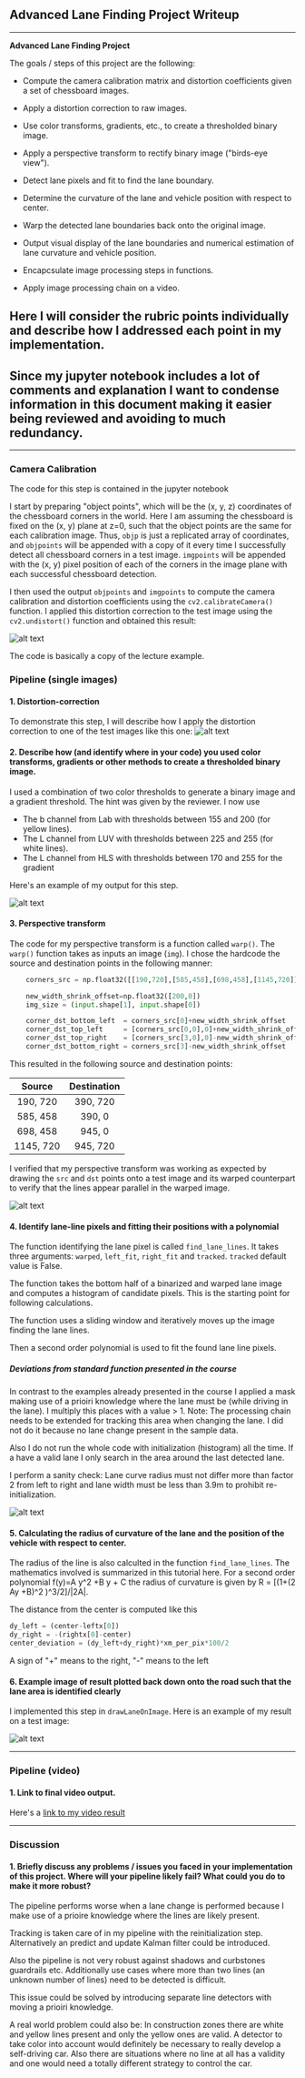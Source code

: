 ## Advanced Lane Finding Project Writeup


---

**Advanced Lane Finding Project**

The goals / steps of this project are the following:

* Compute the camera calibration matrix and distortion coefficients given a set of chessboard images.
* Apply a distortion correction to raw images.
* Use color transforms, gradients, etc., to create a thresholded binary image.
* Apply a perspective transform to rectify binary image ("birds-eye view").
* Detect lane pixels and fit to find the lane boundary.
* Determine the curvature of the lane and vehicle position with respect to center.
* Warp the detected lane boundaries back onto the original image.
* Output visual display of the lane boundaries and numerical estimation of lane curvature and vehicle position.

  

* Encapcsulate image processing steps in functions.
* Apply image processing chain on a video.

[//]: # (Image References)

[image1]: ./output_images/undistorted_chessboard.png "Undistorted"
[image2]: ./output_images/undistorted_sample.png "Road Transformed"
[image3]: ./output_images/binary_threshold.png "Binary Example"
[image4]: ./output_images/warped.png "Warp Example"
[image5]: ./output_images/line_pixels_and_fit.png "Fit Visual"
[image6]: ./output_images/result_layered_lane_boundaries.png "Output"
[video1]: ./project_video.mp4 "Video"


## Here I will consider the rubric points individually and describe how I addressed each point in my implementation. 

## Since my jupyter notebook includes a lot of comments and explanation I want to condense information in this document making it easier being reviewed and avoiding to much redundancy.

---


### Camera Calibration

The code for this step is contained in the jupyter notebook 

I start by preparing "object points", which will be the (x, y, z) coordinates of the chessboard corners in the world. Here I am assuming the chessboard is fixed on the (x, y) plane at z=0, such that the object points are the same for each calibration image.  Thus, `objp` is just a replicated array of coordinates, and `objpoints` will be appended with a copy of it every time I successfully detect all chessboard corners in a test image.  `imgpoints` will be appended with the (x, y) pixel position of each of the corners in the image plane with each successful chessboard detection.  

I then used the output `objpoints` and `imgpoints` to compute the camera calibration and distortion coefficients using the `cv2.calibrateCamera()` function.  I applied this distortion correction to the test image using the `cv2.undistort()` function and obtained this result: 

![alt text][image1]

The code is basically a copy of the lecture example.

### Pipeline (single images)

#### 1. Distortion-correction

To demonstrate this step, I will describe how I apply the distortion correction to one of the test images like this one:
![alt text][image2]

#### 2. Describe how (and identify where in your code) you used color transforms, gradients or other methods to create a thresholded binary image. 

I used a combination of two color thresholds to generate a binary image and a gradient threshold. The hint was given by the reviewer. I now use 

* The b channel from Lab with thresholds between 155 and 200 (for yellow lines).
* The L channel from LUV with thresholds between 225 and 255 (for white lines).
* The L channel from HLS with thresholds between 170 and 255 for the gradient 

Here's an example of my output for this step. 

![alt text][image3]

#### 3. Perspective transform 

The code for my perspective transform is a function called `warp()`. The `warp()` function takes as inputs an image (`img`). I chose the hardcode the source and destination points in the following manner:

```python
    corners_src = np.float32([[190,720],[585,458],[698,458],[1145,720]])

    new_width_shrink_offset=np.float32([200,0])
    img_size = (input.shape[1], input.shape[0])

    corner_dst_bottom_left  = corners_src[0]+new_width_shrink_offset
    corner_dst_top_left     = [corners_src[0,0],0]+new_width_shrink_offset
    corner_dst_top_right    = [corners_src[3,0],0]-new_width_shrink_offset
    corner_dst_bottom_right = corners_src[3]-new_width_shrink_offset
```

This resulted in the following source and destination points:

| Source        | Destination   | 
|:-------------:|:-------------:| 
| 190, 720      | 390, 720      | 
| 585, 458      | 390, 0        |
| 698, 458      | 945, 0        |
| 1145, 720     | 945, 720      |

I verified that my perspective transform was working as expected by drawing the `src` and `dst` points onto a test image and its warped counterpart to verify that the lines appear parallel in the warped image.

![alt text][image4]

#### 4. Identify lane-line pixels and fitting their positions with a polynomial

The function identifying the lane pixel is called `find_lane_lines`. It takes three arguments: `warped`, `left_fit`, `right_fit` and `tracked`. `tracked` default value is False.

The function takes the bottom half of a binarized and warped lane image and computes a histogram of candidate pixels. This is the starting point for following calculations.

The function uses a sliding window and iteratively moves up the image finding the lane lines.

Then a second order polynomial is used to fit the found lane line pixels.

#####  Deviations from standard function presented in the course

In contrast to the examples already presented in the course I applied a mask making use of a prioiri knowledge where the lane must be (while driving in the lane). I multiply this places with a value > 1. Note: The processing chain needs to be extended  for tracking this area when changing the lane. I did not do it because no lane change present in the sample data.

Also I do not run the whole code with initialization (histogram) all the time. If a have a valid lane I only search in the area around the last detected lane.

I perform a sanity check: Lane curve radius must not differ more than factor 2 from left to right and lane width must be less than 3.9m to prohibit re-initialization.

![alt text][image5]

#### 5. Calculating the radius of curvature of the lane and the position of the vehicle with respect to center.

The radius of the line is also calculted in the function `find_lane_lines`. The mathematics involved is summarized in this tutorial here.
For a second order polynomial f(y)=A y^2 +B y + C the radius of curvature is given by R = [(1+(2 Ay +B)^2 )^3/2]/|2A|.

The distance from the center is computed like this

```python
dy_left = (center-leftx[0])
dy_right = -(rightx[0]-center)
center_deviation = (dy_left+dy_right)*xm_per_pix*100/2

```

A sign of "+" means to the right, "-" means to the left

#### 6. Example image of result plotted back down onto the road such that the lane area is identified clearly

I implemented this step in `drawLaneOnImage`. Here is an example of my result on a test image:

![alt text][image6]

---

### Pipeline (video)

#### 1. Link to final video output.

Here's a [link to my video result](./project_video.mp4)

---

### Discussion

#### 1. Briefly discuss any problems / issues you faced in your implementation of this project.  Where will your pipeline likely fail?  What could you do to make it more robust?

The pipeline performs worse when a lane change is performed because I make use of a prioire knowledge where the lines are likely present. 

Tracking is taken care of in my pipeline with the reinitialization step. Alternatively an predict and update Kalman filter could be introduced.

Also the pipeline is not very robust against shadows and curbstones guardrails etc. Additionally use cases where more than two lines (an unknown number of lines) need to be detected is difficult.

This issue could be solved by introducing separate line detectors with moving a prioiri knowledge.

A real world problem could also be: In construction zones there are white and yellow lines present and only the yellow ones are valid. A detector to take color into account would definitely be necessary to really develop a self-driving car. Also there are situations where no line at all has a validity and one would need a totally different strategy to control the car.
